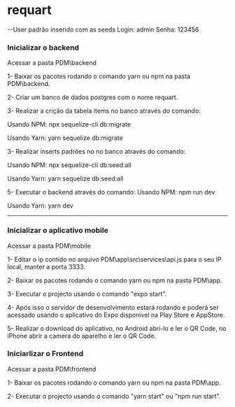 # requart

--User padrão inserido com as seeds
Login: admin
Senha: 123456

### Inicializar o backend

Acessar a pasta PDM\backend

1- Baixar os pacotes rodando o comando yarn ou npm na pasta PDM\backend.

2- Criar um banco de dados postgres com o nome requart.

3- Realizar a crição da tabela items no banco através do comando:

Usando NPM:
npx sequelize-cli db:migrate

Usando Yarn:
yarn sequelize db:migrate

3- Realizar inserts padrões no no banco através do comando:

Usando NPM:
npx sequelize-cli db:seed:all

Usando Yarn:
yarn sequelize db:seed:all

5- Executar o backend através do comando:
Usando NPM:
npm run dev

Usando Yarn:
yarn dev

----

### Inicializar o aplicativo mobile

Acessar a pasta PDM\mobile

1- Editar o ip contido no arquivo PDM\app\src\services\api.js para o seu IP local, manter a porta 3333.

2- Baixar os pacotes rodando o comando yarn ou npm na pasta PDM\app. 

3- Executar o projecto usando o comando "expo start".

4- Após isso o servidor de desenvolvimento estará rodando e poderá ser acessado usando o aplicativo do Expo disponivel na Play Store e AppStore.

5- Realizar o download do aplicativo, no Android abri-lo e ler o QR Code, no iPhone abrir a camera do aparelho e ler o QR Code.

### Iniciarlizar o Frontend

Acessar a pasta PDM\frontend

1- Baixar os pacotes rodando o comando yarn ou npm na pasta PDM\app. 

2- Executar o projecto usando o comando "yarn start" ou "npm run start".
